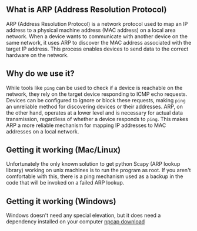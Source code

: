 ## What is ARP (Address Resolution Protocol)
ARP (Address Resolution Protocol) is a network protocol used to map an IP address to a physical machine address (MAC address) on a local area network. When a device wants to communicate with another device on the same network, it uses ARP to discover the MAC address associated with the target IP address. This process enables devices to send data to the correct hardware on the network.

## Why do we use it?
While tools like `ping` can be used to check if a device is reachable on the network, they rely on the target device responding to ICMP echo requests. Devices can be configured to ignore or block these requests, making `ping` an unreliable method for discovering devices or their addresses. ARP, on the other hand, operates at a lower level and is necessary for actual data transmission, regardless of whether a device responds to `ping`. This makes ARP a more reliable mechanism for mapping IP addresses to MAC addresses on a local network.


## Getting it working (Mac/Linux)
Unfortunately the only known solution to get python Scapy (ARP lookup library) working on unix machines is to run the program as root. If you aren't comfortable with this, there is a ping mechanism used as a backup in the code that will be invoked on a failed ARP lookup.

## Getting it working (Windows)
Windows doesn't need any special elevation, but it does need a dependency installed on your computer
[npcap download](https://npcap.com/#download)